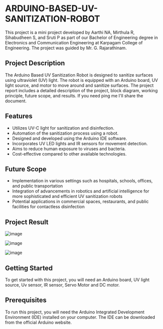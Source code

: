 # ARDUINO-BASED-UV-SANITIZATION-ROBOT

This project is a mini project developed by Aarthi NA, Mirthula R, Sihabudheen S, and Sruti P as part of our Bachelor of Engineering degree in Electronics and Communication Engineering at Karpagam College of Engineering. The project was guided by Mr. G. Rajarathinam.

## Project Description

The Arduino Based UV Sanitization Robot is designed to sanitize surfaces using ultraviolet (UV) light. The robot is equipped with an Arduino board, UV light source, and motor to move around and sanitize surfaces. The project report includes a detailed description of the project, block diagram, working principle, future scope, and results. If you need ping me I'll share the document.

## Features

- Utilizes UV-C light for sanitization and disinfection.
- Automation of the sanitization process using a robot.
- Designed and developed using the Arduino IDE software.
- Incorporates UV LED lights and IR sensors for movement detection.
- Aims to reduce human exposure to viruses and bacteria.
- Cost-effective compared to other available technologies.

## Future Scope

- Implementation in various settings such as hospitals, schools, offices, and public transportation
- Integration of advancements in robotics and artificial intelligence for more sophisticated and efficient UV sanitization robots
- Potential applications in commercial spaces, restaurants, and public facilities for contactless disinfection

## Project Result

![image](https://github.com/Aarthi-NA/ARDUINO-BASED-UV-SANITIZATION-ROBOT/assets/136803822/f0253372-a86b-434d-a75b-d80b26b2bad6)

![image](https://github.com/Aarthi-NA/ARDUINO-BASED-UV-SANITIZATION-ROBOT/assets/136803822/07e9b3c8-3af7-4218-be63-80451f482afc)

![image](https://github.com/Aarthi-NA/ARDUINO-BASED-UV-SANITIZATION-ROBOT/assets/136803822/f5872a4e-f9fa-4737-8240-58093b337539)

## Getting Started

To get started with this project, you will need an Arduino board, UV light source, Uv sensor, IR sensor, Servo Motor and DC motor.

## Prerequisites

To run this project, you will need the Arduino Integrated Development Environment (IDE) installed on your computer. The IDE can be downloaded from the official Arduino website.
